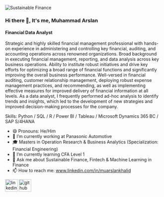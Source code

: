 ![Sustainable Finance](https://github.com/muarslankhalid/muarslankhalid/assets/104303875/fd903a69-78c8-410d-9b86-1aff2f7a5ad5)

### Hi there 👋, It's me, Muhammad Arslan
#### Financial Data Analyst

Strategic and highly skilled financial management professional with hands-on experience in administering and controlling key financial, auditing, and accounting operations across renowned organizations. Broad background in executing financial management, reporting, and data analysis across key business operations. Ability to institute robust initiatives and drive key efforts for optimizing a broad range of financial functions and significantly improving the overall business performance. Well-versed in financial auditing, customer relationship management, deploying robust expense management practices, and recommending, as well as implementing effective measures for improved delivery of financial information at all levels. As a data analyst, I frequently performed ad-hoc analysis to identify trends and insights, which led to the development of new strategies and improved decision-making processes for the company.

Skills: Python / SQL / R / Power BI / Tableau / Microsoft Dynamics 365 BC / SAP S/4HANA


-  😄 Pronouns: He/Him
- 🔭 I’m currently working at Panasonic Automotive
-  :mortar_board: Masters in Operation Research & Business Analytics (Specialization: Financial Engineering)
- 🌱 I’m currently learning CFA Level 1
- 💬 Ask me about Sustainable Finance, Fintech & Machine Learning in Finance
- 📫 How to reach me: www.linkedin.com/in/muarslankhalid

[<img src='https://cdn.jsdelivr.net/npm/simple-icons@3.0.1/icons/linkedin.svg' alt='linkedin' height='40'>](https://www.linkedin.com/in/muarslankhalid/)
[<img src='https://cdn.jsdelivr.net/npm/simple-icons@3.0.1/icons/github.svg' alt='github' height='40'>](https://github.com/muarslankhalid)
